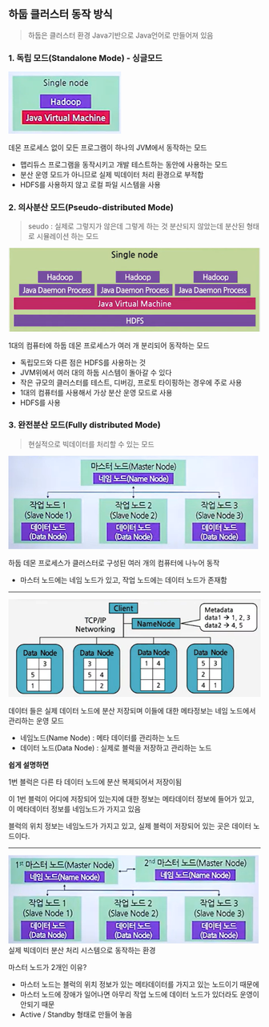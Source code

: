 ## 하둡 클러스터 동작 방식

> 하둡은 클러스터 환경
Java기반으로 Java언어로 만들어져 있음
> 

### 1. 독립 모드(Standalone Mode) - 싱글모드

![독립 Mode](https://github.com/HeeHiHee/TIL/blob/main/%EB%B9%85%EB%8D%B0%EC%9D%B4%ED%84%B0%20%EC%B2%98%EB%A6%AC%EA%B8%B0%EC%88%A0/images/%EB%8F%85%EB%A6%BD%EB%AA%A8%EB%93%9C.png)

데몬 프로세스 없이 모든 프로그램이 하나의 JVM에서 동작하는 모드

- 맵리듀스 프로그램을 동작시키고 개발 테스트하는 동안에 사용하는 모드
- 분산 운영 모드가 아니므로 실제 빅데이터 처리 환경으로 부적합
- HDFS를 사용하지 않고 로컬 파일 시스템을 사용

### 2. 의사분산 모드(Pseudo-distributed Mode)

> seudo : 실제로 그렇지가 않은데 그렇게 하는 것
분산되지 않았는데 분산된 형태로 시뮬레이션 하는 모드
> 

![의사분산 Mode](https://github.com/HeeHiHee/TIL/blob/main/%EB%B9%85%EB%8D%B0%EC%9D%B4%ED%84%B0%20%EC%B2%98%EB%A6%AC%EA%B8%B0%EC%88%A0/images/%EC%9D%98%EC%82%AC%EB%B6%84%EC%82%B0%EB%AA%A8%EB%93%9C.png)

1대의 컴퓨터에 하둡 데몬 프로세스가 여러 개 분리되어 동작하는 모드 

- 독립모드와 다른 점은 HDFS를 사용하는 것
- JVM위에서 여러 대의 하둡 시스템이 돌아갈 수 있다
- 작은 규모의 클러스터를 테스트, 디버깅, 프로토 타이핑하는 경우에 주로 사용
- 1대의 컴퓨터를 사용해서 가상 분산 운영 모드로 사용
- HDFS를 사용

### 3. 완전분산 모드(Fully distributed Mode)

> 현실적으로 빅데이터를 처리할 수 있는 모드
> 

![완전분산1](https://github.com/HeeHiHee/TIL/blob/main/%EB%B9%85%EB%8D%B0%EC%9D%B4%ED%84%B0%20%EC%B2%98%EB%A6%AC%EA%B8%B0%EC%88%A0/images/%EC%99%84%EC%A0%84%EB%B6%84%EC%82%B0%20%EB%AA%A8%EB%93%9C1.png)

하둡 데몬 프로세스가 클러스터로 구성된 여러 개의 컴퓨터에 나누어 동작

- 마스터 노드에는 네임 노드가 있고, 작업 노드에는 데이터 노드가 존재함

---

![완전분산2](https://github.com/HeeHiHee/TIL/blob/main/%EB%B9%85%EB%8D%B0%EC%9D%B4%ED%84%B0%20%EC%B2%98%EB%A6%AC%EA%B8%B0%EC%88%A0/images/%EC%99%84%EC%A0%84%EB%B6%84%EC%82%B0%20%EB%AA%A8%EB%93%9C2.png)

데이터 들은 실제 데이터 노드에 분산 저장되며 이들에 대한 메타정보는 네임 노드에서 관리하는 운영 모드

- 네임노드(Name Node) : 메타 데이터를 관리하는 노드
- 데이터 노드(Data Node) : 실제로 블럭을 저장하고 관리하는 노드

**쉽게 설명하면**

1번 블럭은 다른 타 데이터 노드에 분산 복제되어서 저장이됨

이 1번 블럭이 어디에 저장되어 있는지에 대한 정보는 메타데이터 정보에 들어가 있고, 이 메타데이터 정보를 네임노드가 가지고 있음

블럭의 위치 정보는 네임노드가 가지고 있고, 실제 블럭이 저장되어 있는 곳은 데이터 노드이다. 

---

![완전분산3](https://github.com/HeeHiHee/TIL/blob/main/%EB%B9%85%EB%8D%B0%EC%9D%B4%ED%84%B0%20%EC%B2%98%EB%A6%AC%EA%B8%B0%EC%88%A0/images/%EC%99%84%EC%A0%84%EB%B6%84%EC%82%B0%20%EB%AA%A8%EB%93%9C3.png)
 실제 빅데이터 분산 처리 시스템으로 동작하는 환경

마스터 노드가 2개인 이유?

- 마스터 노드는 블럭의 위치 정보가 있는 메타데이터를 가지고 있는 노드이기 때문에
- 마스터 노드에 장애가 일어나면 아무리 작업 노드에 데이터 노드가 있더라도 운영이 안되기 때문
- Active / Standby 형태로 만들어 놓음
